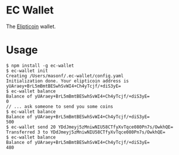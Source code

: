 EC Wallet
=========


The [Elipticoin](https://github.com/elipticoin/elipticoin) wallet.

Usage
=========

    $ npm install -g ec-wallet
    $ ec-wallet init
    Creating /Users/masonf/.ec-wallet/config.yaml
    Initialization done. Your elipticoin address is yUAraey+BrL5mBmtBESwhSvWI4+Ch4yTcjf/+diS3yE=
    $ ec-wallet balance
    Balance of yUAraey+BrL5mBmtBESwhSvWI4+Ch4yTcjf/+diS3yE=
    0
    // ... ask someone to send you some coins
    $ ec-wallet balance
    Balance of yUAraey+BrL5mBmtBESwhSvWI4+Ch4yTcjf/+diS3yE=
    500
    $ ec-wallet send 20 YDdJmeyj5zMniwNIU58CTfyXvTqce080Pn7s/OwkhQE=
    Transferred 3 to YDdJmeyj5zMniwNIU58CTfyXvTqce080Pn7s/OwkhQE=
    $ ec-wallet balance
    Balance of yUAraey+BrL5mBmtBESwhSvWI4+Ch4yTcjf/+diS3yE=
    480
